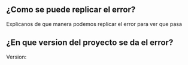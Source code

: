 ## ¿Como se puede replicar el error? 
Explicanos de que manera podemos replicar el error para ver que pasa

## ¿En que version del proyecto se da el error? 
Version: 
